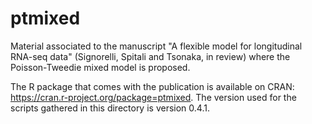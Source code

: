 # ptmixed
Material associated to the manuscript "A flexible model for longitudinal RNA-seq data" (Signorelli, Spitali and Tsonaka, in review) where the Poisson-Tweedie mixed model is proposed.

The R package that comes with the publication is available on CRAN: https://cran.r-project.org/package=ptmixed. The version used for the scripts gathered in this directory is version 0.4.1.
